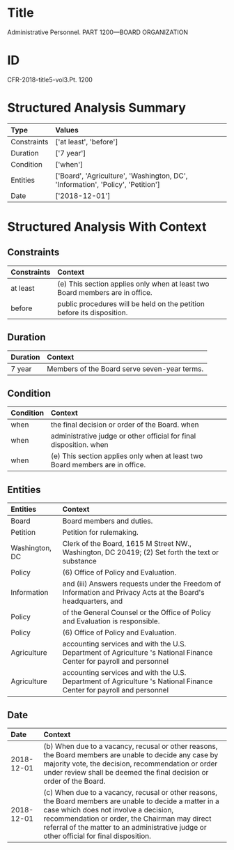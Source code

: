 # Title

 Administrative Personnel. PART 1200—BOARD ORGANIZATION


# ID

 CFR-2018-title5-vol3.Pt. 1200


# Structured Analysis Summary

| Type        | Values                                                                          |
|:------------|:--------------------------------------------------------------------------------|
| Constraints | ['at least', 'before']                                                          |
| Duration    | ['7 year']                                                                      |
| Condition   | ['when']                                                                        |
| Entities    | ['Board', 'Agriculture', 'Washington, DC', 'Information', 'Policy', 'Petition'] |
| Date        | ['2018-12-01']                                                                  |


# Structured Analysis With Context

 


## Constraints

| Constraints   | Context                                                                        |
|:--------------|:-------------------------------------------------------------------------------|
| at least      | (e) This section applies only when  at least  two Board members are in office. |
| before        | public procedures will be held on the petition before  its disposition.        |


## Duration

| Duration   | Context                                      |
|:-----------|:---------------------------------------------|
| 7 year     | Members of the Board serve seven-year terms. |


## Condition

| Condition   | Context                                                                        |
|:------------|:-------------------------------------------------------------------------------|
| when        | the final decision or order of the Board. when                                 |
| when        | administrative judge or other official for final disposition. when             |
| when        | (e) This section applies only  when  at least two Board members are in office. |


## Entities

| Entities       | Context                                                                                                              |
|:---------------|:---------------------------------------------------------------------------------------------------------------------|
| Board          | Board  members and duties.                                                                                           |
| Petition       | Petition  for rulemaking.                                                                                            |
| Washington, DC | Clerk of the Board, 1615 M Street NW., Washington, DC 20419; (2) Set forth the text or substance                     |
| Policy         | (6) Office of  Policy  and Evaluation.                                                                               |
| Information    | and (iii) Answers requests under the Freedom of Information and Privacy Acts at the Board's headquarters, and        |
| Policy         | of the General Counsel or the Office of Policy  and Evaluation is responsible.                                       |
| Policy         | (6) Office of  Policy  and Evaluation.                                                                               |
| Agriculture    | accounting services and with the U.S. Department of Agriculture 's National Finance Center for payroll and personnel |
| Agriculture    | accounting services and with the U.S. Department of Agriculture 's National Finance Center for payroll and personnel |


## Date

| Date       | Context                                                                                                                                                                                                                                                                                       |
|:-----------|:----------------------------------------------------------------------------------------------------------------------------------------------------------------------------------------------------------------------------------------------------------------------------------------------|
| 2018-12-01 | (b) When due to a vacancy, recusal or other reasons, the Board members are unable to decide any case by majority vote, the decision, recommendation or order under review shall be deemed the final decision or order of the Board.                                                           |
| 2018-12-01 | (c) When due to a vacancy, recusal or other reasons, the Board members are unable to decide a matter in a case which does not involve a decision, recommendation or order, the Chairman may direct referral of the matter to an administrative judge or other official for final disposition. |



